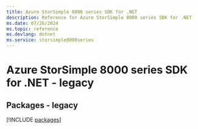 ```yaml
---
title: Azure StorSimple 8000 series SDK for .NET
description: Reference for Azure StorSimple 8000 series SDK for .NET
ms.date: 07/26/2024
ms.topic: reference
ms.devlang: dotnet
ms.service: storsimple8000series
---
```

# Azure StorSimple 8000 series SDK for .NET - legacy
## Packages - legacy
[!INCLUDE [packages](storsimple-8000-series-index.md)]